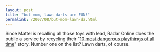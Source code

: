 ```yaml
---
layout: post
title: "but mom, lawn darts are FUN!"
permalink: /2007/08/but-mom-lawn-da.html
---
```


<p>Since Mattel is recalling all those toys with lead, Radar Online does the public a service by recycling their "<a href="http://radaronline.com/features/2006/12/toys.php">10 most dangerous playthings of all time</a>" story.  Number one on the list?  Lawn darts, of course.</p>



